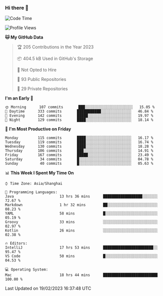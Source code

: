 ### Hi there 👋

<!--
**qbosen/qbosen** is a ✨ _special_ ✨ repository because its `README.md` (this file) appears on your GitHub profile.

Here are some ideas to get you started:

- 🔭 I’m currently working on ...
- 🌱 I’m currently learning ...
- 👯 I’m looking to collaborate on ...
- 🤔 I’m looking for help with ...
- 💬 Ask me about ...
- 📫 How to reach me: ...
- 😄 Pronouns: ...
- ⚡ Fun fact: ...
-->

<!--START_SECTION:waka-->
![Code Time](http://img.shields.io/badge/Code%20Time-1%2C176%20hrs%206%20mins-blue)

![Profile Views](http://img.shields.io/badge/Profile%20Views-1-blue)

**🐱 My GitHub Data** 

> 🏆 205 Contributions in the Year 2023
 > 
> 📦 404.5 kB Used in GitHub's Storage 
 > 
> 🚫 Not Opted to Hire
 > 
> 📜 93 Public Repositories 
 > 
> 🔑 29 Private Repositories  
 > 
**I'm an Early 🐤** 

```text
🌞 Morning      107 commits       ███░░░░░░░░░░░░░░░░░░░░░░   15.05 % 
🌆 Daytime      333 commits       ███████████░░░░░░░░░░░░░░   46.84 % 
🌃 Evening      142 commits       █████░░░░░░░░░░░░░░░░░░░░   19.97 % 
🌙 Night        129 commits       ████░░░░░░░░░░░░░░░░░░░░░   18.14 % 

```
📅 **I'm Most Productive on Friday** 

```text
Monday         115 commits       ████░░░░░░░░░░░░░░░░░░░░░   16.17 % 
Tuesday        119 commits       ████░░░░░░░░░░░░░░░░░░░░░   16.74 % 
Wednesday      130 commits       ████░░░░░░░░░░░░░░░░░░░░░   18.28 % 
Thursday       106 commits       ███░░░░░░░░░░░░░░░░░░░░░░   14.91 % 
Friday         167 commits       █████░░░░░░░░░░░░░░░░░░░░   23.49 % 
Saturday        34 commits       █░░░░░░░░░░░░░░░░░░░░░░░░   04.78 % 
Sunday          40 commits       █░░░░░░░░░░░░░░░░░░░░░░░░   05.63 % 

```


📊 **This Week I Spent My Time On** 

```text
⌚︎ Time Zone: Asia/Shanghai

💬 Programming Languages: 
Java                     13 hrs 36 mins      ██████████████████░░░░░░░   72.67 % 
Markdown                 1 hr 32 mins        ██░░░░░░░░░░░░░░░░░░░░░░░   08.23 % 
YAML                     58 mins             █░░░░░░░░░░░░░░░░░░░░░░░░   05.19 % 
Groovy                   33 mins             ░░░░░░░░░░░░░░░░░░░░░░░░░   02.97 % 
Kotlin                   26 mins             ░░░░░░░░░░░░░░░░░░░░░░░░░   02.38 % 

🔥 Editors: 
IntelliJ                 17 hrs 53 mins      ███████████████████████░░   95.47 % 
VS Code                  50 mins             █░░░░░░░░░░░░░░░░░░░░░░░░   04.53 % 

💻 Operating System: 
Mac                      18 hrs 44 mins      █████████████████████████   100.00 % 

```


 Last Updated on 19/02/2023 16:37:48 UTC
<!--END_SECTION:waka-->

